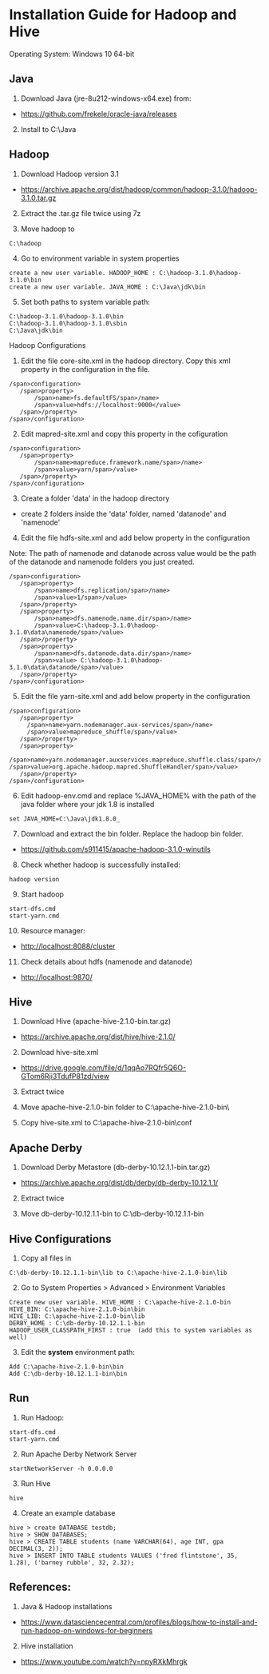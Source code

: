 # Installation Guide for Hadoop and Hive

Operating System: Windows 10 64-bit

## Java
1. Download Java (jre-8u212-windows-x64.exe) from:
  - <https://github.com/frekele/oracle-java/releases>

2. Install to C:\Java


## Hadoop
1. Download Hadoop version 3.1
  - <https://archive.apache.org/dist/hadoop/common/hadoop-3.1.0/hadoop-3.1.0.tar.gz>

2. Extract the .tar.gz file twice using 7z

3. Move hadoop to 
```
C:\hadoop
```

4. Go to environment variable in system properties
```
create a new user variable. HADOOP_HOME : C:\hadoop-3.1.0\hadoop-3.1.0\bin
create a new user variable. JAVA_HOME : C:\Java\jdk\bin
```

5. Set both paths to system variable path:
```
C:\hadoop-3.1.0\hadoop-3.1.0\bin
C:\hadoop-3.1.0\hadoop-3.1.0\sbin
C:\Java\jdk\bin
```

Hadoop Configurations
1. Edit the file core-site.xml in the hadoop directory. Copy this xml property in the configuration in the file.
```	
/span>configuration>
   /span>property>
       /span>name>fs.defaultFS/span>/name>
       /span>value>hdfs://localhost:9000</value>
   /span>/property>
/span>/configuration>
```

2. Edit mapred-site.xml and copy this property in the cofiguration
```
/span>configuration>
   /span>property>
       /span>name>mapreduce.framework.name/span>/name>
       /span>value>yarn/span>/value>
   /span>/property>
/span>/configuration>
```
   
3. Create a folder 'data' in the hadoop directory
  - create 2 folders inside the 'data' folder, named 'datanode' and 'namenode'
  
  
4. Edit the file hdfs-site.xml and add below property in the configuration
  
Note: The path of namenode and datanode across value would be the path of the datanode and namenode folders you just created.
 
```
/span>configuration>
   /span>property>
       /span>name>dfs.replication/span>/name>
       /span>value>1/span>/value>
   /span>/property>
   /span>property>
       /span>name>dfs.namenode.name.dir/span>/name>
       /span>value>C:\hadoop-3.1.0\hadoop-3.1.0\data\namenode/span>/value>
   /span>/property>
   /span>property>
       /span>name>dfs.datanode.data.dir/span>/name>
       /span>value> C:\hadoop-3.1.0\hadoop-3.1.0\data\datanode/span>/value>
   /span>/property>
/span>/configuration>
```

5. Edit the file yarn-site.xml and add below property in the configuration
```
/span>configuration>
   /span>property>
     /span>name>yarn.nodemanager.aux-services/span>/name>
     /span>value>mapreduce_shuffle/span>/value>
   /span>/property>
   /span>property>
       /span>name>yarn.nodemanager.auxservices.mapreduce.shuffle.class/span>/name>  
/span>value>org.apache.hadoop.mapred.ShuffleHandler/span>/value>
   /span>/property>
/span>/configuration>
```
  
6. Edit hadoop-env.cmd and replace %JAVA_HOME% with the path of the java folder where your jdk 1.8 is installed
```
set JAVA_HOME=C:\Java\jdk1.8.0_
```
  
7. Download and extract the bin folder. Replace the hadoop bin folder.
  - <https://github.com/s911415/apache-hadoop-3.1.0-winutils>
  
8. Check whether hadoop is successfully installed:
```
hadoop version
```

9. Start hadoop
```
start-dfs.cmd
start-yarn.cmd
```

10. Resource manager:
  - <http://localhost:8088/cluster>

11. Check details about hdfs (namenode and datanode)
  - <http://localhost:9870/>



## Hive
1. Download Hive (apache-hive-2.1.0-bin.tar.gz)
  - <https://archive.apache.org/dist/hive/hive-2.1.0/>

2. Download hive-site.xml
  - <https://drive.google.com/file/d/1qqAo7RQfr5Q6O-GTom6Rji3TdufP81zd/view>

3. Extract twice 

4. Move apache-hive-2.1.0-bin folder to C:\apache-hive-2.1.0-bin\

5. Copy hive-site.xml to C:\apache-hive-2.1.0-bin\conf

## Apache Derby
1. Download Derby Metastore (db-derby-10.12.1.1-bin.tar.gz)
  - <https://archive.apache.org/dist/db/derby/db-derby-10.12.1.1/>

2. Extract twice

3. Move db-derby-10.12.1.1-bin to C:\db-derby-10.12.1.1-bin

## Hive Configurations
1. Copy all files in 
```
C:\db-derby-10.12.1.1-bin\lib to C:\apache-hive-2.1.0-bin\lib
```
2. Go to System Properties > Advanced > Environment Variables
```
Create new user variable. HIVE_HOME : C:\apache-hive-2.1.0-bin
HIVE_BIN: C:\apache-hive-2.1.0-bin\bin
HIVE_LIB: C:\apache-hive-2.1.0-bin\lib
DERBY_HOME : C:\db-derby-10.12.1.1-bin
HADOOP_USER_CLASSPATH_FIRST : true  (add this to system variables as well)
```
3. Edit the **system** environment path:
```
Add C:\apache-hive-2.1.0-bin\bin
Add C:\db-derby-10.12.1.1-bin\bin
```

## Run
1. Run Hadoop: 
```
start-dfs.cmd
start-yarn.cmd
```

2. Run Apache Derby Network Server
```
startNetworkServer -h 0.0.0.0
```

3. Run Hive
```
hive
```

4. Create an example database
```
hive > create DATABASE testdb;
hive > SHOW DATABASES;
hive > CREATE TABLE students (name VARCHAR(64), age INT, gpa DECIMAL(3, 2));
hive > INSERT INTO TABLE students VALUES ('fred flintstone', 35, 1.28), ('barney rubble', 32, 2.32);
```


## References:
1. Java & Hadoop installations
- <https://www.datasciencecentral.com/profiles/blogs/how-to-install-and-run-hadoop-on-windows-for-beginners>

2. Hive installation
- <https://www.youtube.com/watch?v=npyRXkMhrgk>

